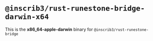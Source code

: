 # `@inscrib3/rust-runestone-bridge-darwin-x64`

This is the **x86_64-apple-darwin** binary for `@inscrib3/rust-runestone-bridge`
